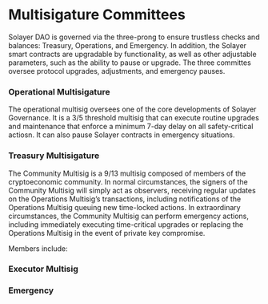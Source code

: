 # Multisigature Committees

Solayer DAO is governed via the three-prong to ensure trustless checks and balances: Treasury, Operations, and Emergency. In addition, the Solayer smart contracts are upgradable by functionality, as well as other adjustable parameters, such as the ability to pause or upgrade. The three committes oversee protocol upgrades, adjustments, and emergency pauses.&#x20;

### Operational Multisigature

The operational multisig oversees one of the core developments of Solayer Governance. It is a 3/5 threshold multisig that can execute routine upgrades and maintenance that enforce a minimum 7-day delay on all safety-critical actiosn. It can also pause Solayer contracts in emergency situations.&#x20;

### Treasury Multisigature&#x20;

The Community Multisig is a 9/13 multisig composed of members of the cryptoeconomic community. In normal circumstances, the signers of the Community Multisig will simply act as observers, receiving regular updates on the Operations Multisig’s transactions, including notifications of the Operations Multisig queuing new time-locked actions. In extraordinary circumstances, the Community Multisig can perform emergency actions, including immediately executing time-critical upgrades or replacing the Operations Multisig in the event of private key compromise.

Members include:&#x20;

### Executor Multisig&#x20;

### Emergency

